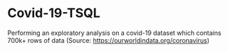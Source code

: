 # Covid-19-TSQL
Performing an exploratory analysis on a covid-19 dataset which contains 700k+ rows of data (Source: https://ourworldindata.org/coronavirus)
